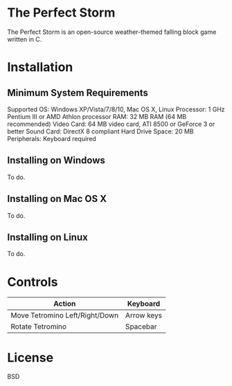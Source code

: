 # The Perfect Storm #

The Perfect Storm is an open-source weather-themed falling block game written
in C.

# Installation # 

## Minimum System Requirements ##

Supported OS: Windows XP/Vista/7/8/10, Mac OS X, Linux
Processor: 1 GHz Pentium III or AMD Athlon processor
RAM: 32 MB RAM (64 MB recommended)
Video Card: 64 MB video card, ATI 8500 or GeForce 3 or better
Sound Card: DirectX 8 compliant
Hard Drive Space: 20 MB
Peripherals: Keyboard required

## Installing on Windows ##

To do.

## Installing on Mac OS X ##

To do.

## Installing on Linux ##

To do.

# Controls #

| Action                         | Keyboard   |
| ------------------------------ | ---------- |
| Move Tetromino Left/Right/Down | Arrow keys |
| Rotate Tetromino               | Spacebar   |

# License

BSD
